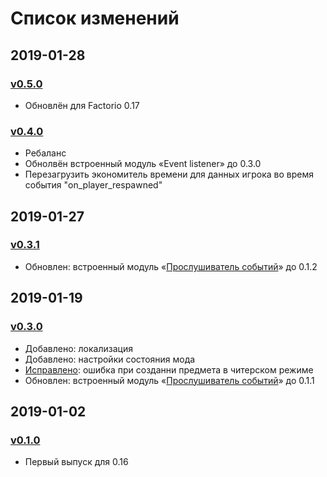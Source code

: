 # Список изменений

## 2019-01-28

### [v0.5.0][v0.5.0]

* Обновлён для Factorio 0.17

### [v0.4.0][v0.4.0]

* Ребаланс
* Обнолвён встроенный модуль «Event listener» до 0.3.0
* Перезагрузить экономитель времени для данных игрока во время события "on_player_respawned"

## 2019-01-27

### [v0.3.1][v0.3.1]

* Обновлен: встроенный модуль «[Прослушиватель событий](https://gitlab.com/ZwerOxotnik/event-listener)» до 0.1.2

## 2019-01-19

### [v0.3.0][v0.3.0]

* Добавлено: локализация
* Добавлено: настройки состояния мода
* [Исправлено](https://mods.factorio.com/mod/timesaver-for-crafting/discussion/5c42cd347f3064000b047d3d): ошибка при созданни предмета в читерском режиме
* Обновлен: встроенный модуль «[Прослушиватель событий](https://gitlab.com/ZwerOxotnik/event-listener)» до 0.1.1

## 2019-01-02

### [v0.1.0][v0.1.0]

* Первый выпуск для 0.16

[v0.5.0]: https://mods.factorio.com/mod/timesaver-for-crafting/downloads
[v0.4.0]: https://mods.factorio.com/mod/timesaver-for-crafting/downloads
[v0.3.1]: https://mods.factorio.com/download/timesaver-for-crafting/5c4d7d639daafb000debf734
[v0.3.0]: https://mods.factorio.com/download/timesaver-for-crafting/5c431a4daeb706000d09a77d
[v0.1.0]: https://mods.factorio.com/download/timesaver-for-crafting/5c2cdd91f64c7c000b0d2e84
